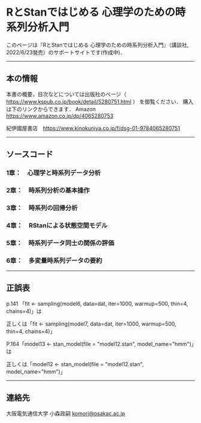 # RとStanではじめる 心理学のための時系列分析入門 

このページは『RとStanではじめる 心理学のための時系列分析入門』（講談社, 2022/6/23発売）のサポートサイトです(作成中)．

* * *
## 本の情報
本書の概要，目次などについては出版社のページ（
https://www.kspub.co.jp/book/detail/5280751.html 
）
を御覧ください．
購入は下のリンクからできます．
Amazon　https://www.amazon.co.jp/dp/4065280753

紀伊國屋書店　https://www.kinokuniya.co.jp/f/dsg-01-9784065280751

* * *
## ソースコード
### 1章：　心理学と時系列データ分析
### 2章：　時系列分析の基本操作
### 3章：　時系列の回帰分析
### 4章：　RStanによる状態空間モデル
### 5章：　時系列データ同士の関係の評価
### 6章：　多変量時系列データの要約

* * *
## 正誤表

p.141 「fit <- sampling(model6, data=dat, iter=1000, warmup=500, thin=4, chains=4)」は

正しくは「fit <- sampling(model7, data=dat, iter=1000, warmup=500, thin=4, chains=4)」


P.164「model13 <- stan_model(file = "model12.stan", model_name="hmm")」は

正しくは「model12 <- stan_model(file = "model12.stan", model_name="hmm")」

* * *
## 連絡先
大阪電気通信大学
小森政嗣
komori@osakac.ac.jp
